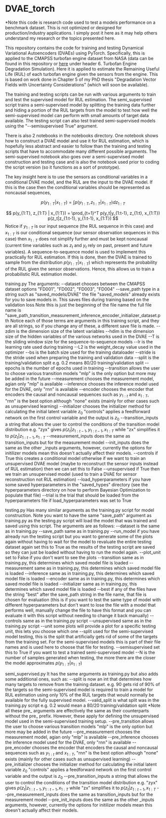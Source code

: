 # DVAE_torch

*Note this code is research code used to test a models performance on a benchmark dataset. This is not optimized or designed for production/industry applications. I simply post it here as it may help 
others understand my research or the topics presented here. 

This repository contains the code for training and testing Dynamical Variational Autoencoders (DVAEs) using PyTorch. Specifically, this is applied to the CMAPSS turbofan engine dataset from NASA
(data can be found in this repository or [here](https://www.nasa.gov/content/prognostics-center-of-excellence-data-set-repository) under header 6. Turbofan Engine Degradation Simulation). 
Here it is applied to estimate the Remaining Useful Life (RUL) of each turbofan engine given the sensors from the engine. This is based on work done in Chapter 5 of my PhD thesis 
"Degradation Vector Fields with Uncertainty Considerations" (which will soon be available). 

The training and testing scripts can be run with various arguments to train and test the supervised model for RUL estimation. The semi_supervised script trains a semi-supervised model 
by splitting the training data further and hiding a portion of the RUL targets from the model to test how well the semi-supervised model can perform with small amounts of target data available. 
The testing script can also test trained semi-supervised models using the "--semisupervised True" argument. 

There is also 2 notebooks in the notebooks directory. One notebook shows how to construct a DVAE model and use it for RUL estimation, which is hopefully less abstract and 
easier to follow than the training and testing scripts that have to accommodate many different possible arguments. 
The semi-supervised notebook also goes over a semi-supervised model construction and testing case and is also the notebook used prior to coding the script version 
(so it functions as a sort of prototype). 

The key insight here is to use the sensors as conditional variables in a conditional DVAE model, and the RUL are the input to the DVAE model. If this is the case then the conditional variables 
should be represented as noncausal sequences,

$$
p(y_{1:T}|x_{1:T}) = \int p(y_{1:T}, z_{1:T} | x_{1:T}) dz_{1:T}
$$

$$
p(y_{1:T}, z_{1:T} | x_{1:T}) = \prod_{t=1}^T p(y_t|y_{1:t-1}, z_{1:t}, x_{1:T}) p(z_t|z_{1:t-1}, y_{1:t-1}, x_{1:T})
$$
Notice if $y_{1:T}$ is our input sequence (the RUL sequence in this case) and $x_{1:T}$ is our conditional sequence (our sensor observation sequences in this case) then $x_{1:T}$ does 
not simplify further and must be kept noncausal (current time variables such as $z_t$ and $y_t$ rely on past, present and future variables). A sequence-to-sequence model is used
to implement this practically for RUL estimation. If this is done, then the DVAE is trained to sample from the distribution $p(y_{1:T}|x_{1:T})$ which represents the probability of 
the RUL given the sensor observations. Hence, this allows us to train a probabilistic RUL estimation model. 

training.py 
  The arguments:
  --dataset chooses between the CMAPSS dataset options "FD001", "FD002", "FD003", "FD004"
  --save_path type in a string such as "saved_models/DVAE" the file "saved_models" already exists for you to save models in. This saves files during training based on the validation loss
    Note this is just the beginning of the file name the full file name is "save_path_transition_measurement_inference_encoder_initializer_dataset.pth
    Notice each of those terms are arguments in this training script, and they are all strings, so if you change any of these, a different save file is made.
  --zdim is the dimension size of the latent variables 
  --hdim is the dimension size of the hidden variables of the various networks used in the DVAE 
  --T is the sliding window size for the sequence-to-sequence models 
  --lr is the learning rate used during training 
  --L2 is the weight_decay value used in the optimizer 
  --bs is the batch size used for the training dataloader 
  --stride is the stride used when preparing the training and validation data
  --split is the training/validation split e.g. 0.2 means 80/20 training/validation split 
  --epochs is the number of epochs used in training 
  --transition allows the user to choose various transition models "mlp" is the only option but more may be added in the future 
  --measurement chooses the measurement model, agian only "mlp" is available 
  --inference chooses the inference model used for the DVAE, only "rnn" is available 
  --encoder chooses the encoder that encoders the causal and noncausal sequences such as $y_{1:t}$ and $x_{1:T}$, "rnn" is the best option although "none" exists (mainly for other cases such as unsupervised learning)
  --initializer chooses the initializer method for calculating the initial latent variable $z_0$ "controls" applies a feedforward network on the first control variable and the output is $z_0$
  --transition_inputs a string that allows the user to control the conditions of the transition model distribution e.g. "zyx" gives $p(z_t|z_{1:t-1}, y_{1:t-1}, x_{1:T}$ while "zx" simplifies it to $p(z_t|z_{1:t-1}, x_{1:T}$
  --measurement_inputs does the same as transition_inputs but for the measurement model 
  --init_inputs does the same as the other _inputs arguments, however, currently the options for initilizer models mean this doesn't actually affect their models. 
  --controls if True this creates a conditional model otherwise if we want to train an unsupervised DVAE model (maybe to reconstruct the sensor inputs instead of RUL estimation) then we can set this to False 
  --unsupervised if True then we train an unsupervised model (used to train a DVAE for sensor reconstruction not RUL estimation) 
  --load_hyperparameters if you have some saved hyperparameters in the "saved_hypes" directory (see the hyperparameters directory on how to perform Bayesian Optimization to populate that file) 
  --trial is the trial that should be loaded from the hyperparameters file if load_hyperparameters was set to True

testing.py 
  Has many similar arguments as the training.py script for model construction. Note you want to have the same "save_path" argument as training.py as the testing.py script will load the model that was trained 
  and saved using this script. The arguments are as follows:
  --dataset is the same as in training.py 
  --save_path same as in training.py 
  --run_model if you have already run the testing script but you want to generate some of the plots again without having to wait for the model to revaluate the entire testing dataset again set this to True 
  as the results of the testing script are saved so they can just be loaded without having to run the model again. 
  --plot_unit set to False if you don't want to see the plots
  --transition same as in training.py, this determines which saved model file is loaded
  --measurement same as in training.py, this determines which saved model file is loaded
  --inference same as in training.py, this determines which saved model file is loaded 
  --encoder same as in training.py, this determines which saved model file is loaded
  --initializer same as in training.py, this determines which saved model file is loaded
  --best if any of the files have the string "best" after the save_path string in the file name, that file is chosen for evaluation (this is if you want to test the same type of model with different 
  hyperparameters but don't want to lose the file with a model that performs well, manually change the file to have this format and you can evaluate it with this script without needing to change it back manually)
  --controls same as in the training.py script 
  --unsupervised same as in the training.py script 
  --unit some plots will provide a plot for a specific testing unit, this lets you choose which one
  --split used for the semi-supervised model testing, this is the split that artificially gets rid of some of the targets from the training set. For the semi-supervised models this is part of their file 
  names and is used here to choose that file for testing. 
  --semisupervised set this to True if you want to test a trained semi-supervised model 
  --N is the number of samples generated when testing, the more there are the closer the model approximates $p(y_{1:T}|x_{1:T})$

semi_supervised.py
  It has the same arguments as training.py but also adds some additional ones, such as:
  --split is now an int that determines how many targets to remove from the training dataset. e.g. 90 gets rid of 90% of the targets so the semi-supervised model is required to train a model for RUL estimation 
  using only 10% of the RUL targets that would normally be available for the fully supervised model.
  --valid_split is what split was in the training.py script e.g. 0.2 would mean a 80/20 training/validation split 
  *Note all these pre_ arguments are effectively the same as their counterparts without the pre_ prefix. However, these apply for defining the unsupervised model used in the semi-supervised training setup. 
  --pre_transition allows the user to choose various transition models "mlp" is the only option but more may be added in the future 
  --pre_measurement chooses the measurement model, agian only "mlp" is available 
  --pre_inference chooses the inference model used for the DVAE, only "rnn" is available 
  --pre_encoder chooses the encoder that encoders the causal and noncausal sequences such as $y_{1:t}$ and $x_{1:T}$, "rnn" is the best option although "none" exists (mainly for other cases such as unsupervised learning)
  --pre_initializer chooses the initializer method for calculating the initial latent variable $z_0$ "controls" applies a feedforward network on the first control variable and the output is $z_0$
  --pre_transition_inputs a string that allows the user to control the conditions of the transition model distribution e.g. "zyx" gives $p(z_t|z_{1:t-1}, y_{1:t-1}, x_{1:T}$ while "zx" simplifies it to $p(z_t|z_{1:t-1}, x_{1:T}$
  --pre_measurement_inputs does the same as transition_inputs but for the measurement model 
  --pre_init_inputs does the same as the other _inputs arguments, however, currently the options for initilizer models mean this doesn't actually affect their models. 
